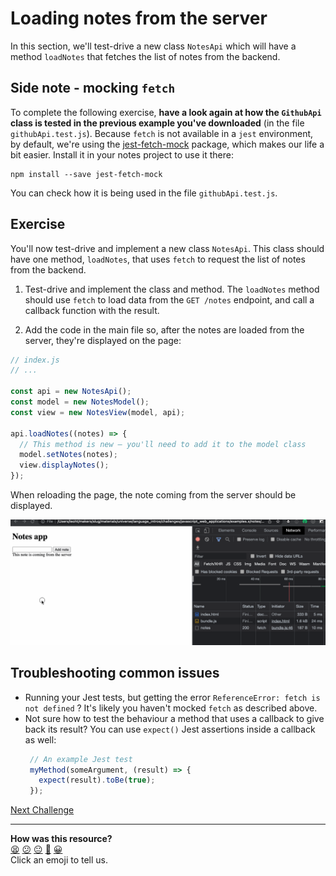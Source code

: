 # Loading notes from the server

In this section, we'll test-drive a new class `NotesApi` which will have a
method `loadNotes` that fetches the list of notes from the backend.

## Side note - mocking `fetch`

To complete the following exercise, **have a look again at how the `GithubApi`
class is tested in the previous example you've downloaded** (in the file
`githubApi.test.js`). Because `fetch` is not available in a `jest` environment,
by default, we're using the
[jest-fetch-mock](https://www.npmjs.com/package/jest-fetch-mock) package, which
makes our life a bit easier. Install it in your notes project to use it there:

```
npm install --save jest-fetch-mock
```

You can check how it is being used in the file `githubApi.test.js`.

## Exercise

You'll now test-drive and implement a new class `NotesApi`. This class should
have one method, `loadNotes`, that uses `fetch` to request the list of notes
from the backend.

1. Test-drive and implement the class and method. The `loadNotes` method should
   use `fetch` to load data from the `GET /notes` endpoint, and call a callback
   function with the result.

2. Add the code in the main file so, after the notes are loaded from the server,
   they're displayed on the page:

```js
// index.js
// ...

const api = new NotesApi();
const model = new NotesModel();
const view = new NotesView(model, api);

api.loadNotes((notes) => {
  // This method is new — you'll need to add it to the model class
  model.setNotes(notes);
  view.displayNotes();
});
```

When reloading the page, the note coming from the server should be displayed.

![The list of notes is loaded on the page](resources/notes-fetch-1.gif)

## Troubleshooting common issues

 * Running your Jest tests, but getting the error `ReferenceError: fetch is not
   defined` ? It's likely you haven't mocked `fetch` as described above.
 * Not sure how to test the behaviour a method that uses a callback to give back
   its result? You can use `expect()` Jest assertions inside a callback as well:
   ```js
    // An example Jest test
    myMethod(someArgument, (result) => {
      expect(result).toBe(true);
    });
   ```

[Next Challenge](18_creating_new_note_server.md)

<!-- BEGIN GENERATED SECTION DO NOT EDIT -->

---

**How was this resource?**  
[😫](https://airtable.com/shrUJ3t7KLMqVRFKR?prefill_Repository=makersacademy/javascript-web-applications&prefill_File=contents/17_fetch_notes_from_backend.md&prefill_Sentiment=😫) [😕](https://airtable.com/shrUJ3t7KLMqVRFKR?prefill_Repository=makersacademy/javascript-web-applications&prefill_File=contents/17_fetch_notes_from_backend.md&prefill_Sentiment=😕) [😐](https://airtable.com/shrUJ3t7KLMqVRFKR?prefill_Repository=makersacademy/javascript-web-applications&prefill_File=contents/17_fetch_notes_from_backend.md&prefill_Sentiment=😐) [🙂](https://airtable.com/shrUJ3t7KLMqVRFKR?prefill_Repository=makersacademy/javascript-web-applications&prefill_File=contents/17_fetch_notes_from_backend.md&prefill_Sentiment=🙂) [😀](https://airtable.com/shrUJ3t7KLMqVRFKR?prefill_Repository=makersacademy/javascript-web-applications&prefill_File=contents/17_fetch_notes_from_backend.md&prefill_Sentiment=😀)  
Click an emoji to tell us.

<!-- END GENERATED SECTION DO NOT EDIT -->
